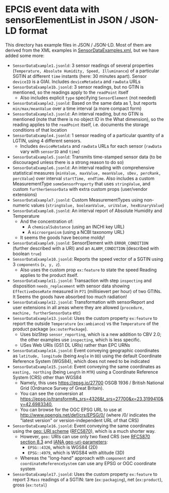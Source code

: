# EPCIS event data with sensorElementList in JSON / JSON-LD format

This directory has example files in JSON / JSON-LD. 
Most of them are derived from the XML examples in [SensorDataExamples.xml](../../XSD/SensorDataExamples.xml), but we have added some more:

- `SensorDataExample1.jsonld`: 3 sensor readings of several properties (`Temperature, Absolute Humidity, Speed, Illuminance`) 
  of a particular SGTIN at different `time` instants (here: 30 minutes apart). 
  Sensor `deviceID` is a GIAI. Includes `deviceMetadata` and `rawData` URLs
- `SensorDataExample1b.jsonld`: 3 sensor readings, but no GTIN is mentioned, so the readings apply to the `readPoint` itself
  - Also includes explicit `type` specifying `SensorElement` (not needed)
- `SensorDataExample2.jsonld`:  Based on the same data as 1, but reports `min/max/meanValue` over a time interval (a more compact form)
- `SensorDataExample3.jsonld`:  An interval reading, but no GTIN is mentioned (note that there is no object ID in the What dimension), 
  so the reading applies to the `readPoint` itself, i.e. documents the storage conditions of that location 
- `SensorDataExample4.jsonld`:  1 sensor reading of a particular quantity of a LGTIN, using 4 different sensors. 
   - Includes `deviceMetadata` and `rawData` URLs for each sensor (`rawData` vary with `sensorID` and `time`)
- `SensorDataExample5.jsonld`:  Transmits time-stamped sensor data (to be discouraged unless there is a strong reason to do so)
- `SensorDataExample6.jsonld`:  An interval reading with comprehensive statistical measures (`minValue, maxValue, meanValue, sDev, percRank, percValue`) over interval `startTime, endTime`.
   Also includes a custom MeasurementType `someSensorProperty` that uses `stringValue`, and custom `furtherSensorData` with extra custom props (user/vendor extensions)
- `SensorDataExample7.jsonld`:  Custom MeasurementTypes using non-numeric values (`stringValue, booleanValue, uriValue, hexBinaryValue`)
- `SensorDataExample8.jsonld`:  An interval report of Absolute Humidity and Temperature
   - And the concentration of:
     - A `chemicalSubstance` (using an INCHI key URL)
     - A `microorganism` (using a NCBI taxonomy URL)
  - It seems the goods have become moldy!
- `SensorDataExample9.jsonld`:  SensorElement with `ERROR_CONDITION` (further described with a URI) and an `ALARM_CONDITION` (described with boolean `true`)
- `SensorDataExample10.jsonld`: Reports the speed vector of a SGTIN using 3 `components` (`x, y, z`).
   - Also uses the custom prop `ex:feature` to state the speed Reading applies to the product itself.
- `SensorDataExample11.jsonld`: Transaction with step `inspecting` and disposition `needs_replacement` with sensor data showing `EffectiveDoseRate` measured in `P71` (millisievert per hour) of two GTINs.
  It Seems the goods have absorbed too much radiation!
- `SensorDataExample12.jsonld`: Transformation with sensorReport and user extensions in all areas where they are allowed (`procedure, machine, furtherSensorData` etc)
- `SensorDataExample13.jsonld`: Uses the custom property `ex:feature` to report the outside `Temperature` (`ex:ambiance`) vs the `Temperature` of the product package (`ex:outerPackage`).
  - Uses bizStep `sensor_reporting`, which is a new addition to CBV 2.0; the other examples use `inspecting`, which is less specific.
  - USes Web URIs (GS1 DL URIs) rather than EPC URNs
- `SensorDataExample14.jsonld`: Event conveying geographic coordinates as `latitude, longitude` (being `Angle` in `DD`) using the default Coordinate Reference System (WGS84), which does not need to be indicated
- `SensorDataExample15.jsonld`: Event conveying the same coordinates as `easting, northing` (being `Length` in `MTR`) using a Coordinate Reference System (CRS) other than WGS84
  - Namely, this uses https://epsg.io/27700 OSGB 1936 / British National Grid (Ordnance Survey of Great Britain).
  - You can see the conversion at https://epsg.io/transform#s_srs=4326&t_srs=27700&x=23.3199410&y=42.6983340,
  - You can browse for the OGC EPSG URL to use at http://www.opengis.net/def/crs/EPSG/0/ (where /0/ indicates the "latest version" or version-independent URL of that CRS)
- `SensorDataExample16.jsonld`: Event conveying the same coordinates using the [geo: URI scheme](https://en.wikipedia.org/wiki/Geo_URI_scheme) ([RFC5870](https://datatracker.ietf.org/doc/html/rfc5870)), which is a much shorter way. 
  - However, `geo:` URIs can use only two fixed CRS (see [RFC5870 section 8.3](https://datatracker.ietf.org/doc/html/rfc5870#section-8.3) and [IANA geo-uri-parameters](https://iana.org/assignments/geo-uri-parameters/geo-uri-parameters.xhtml):
    - `EPSG::4326`, which is WGS84 (2D)
    - `EPSG::4979`, which is WGS84 with altitude (3D)
  - Whereas the "long-hand" approach with `component` and `coordinateReferenceSystem` can use any EPSG or OGC coordinate system
- `SensorDataExample17.jsonld`: Uses the custom property `ex:feature` to report 3 `Mass` readings of a SGTIN:
   tare (`ex:packaging`), net (`ex:product`), gross (`ex:total`)
